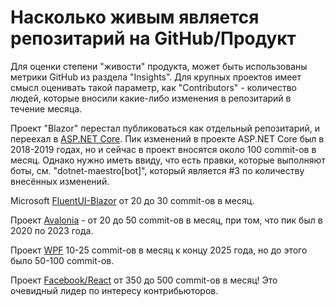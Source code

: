 # Насколько живым является репозитарий на GitHub/Продукт

Для оценки степени "живости" продукта, может быть использованы метрики GitHub из раздела "Insights". Для крупных проектов имеет смысл оценивать такой параметр, как "Contributors" - количество людей, которые вносили какие-либо изменения в репозитарий в течение месяца.

Проект "Blazor" перестал публиковаться как отдельный репозитарий, и переехал в [ASP.NET Core](https://github.com/dotnet/aspnetcore/graphs/contributors). Пик изменений в проекте ASP.NET Core был в 2018-2019 годах, но и сейчас в проект вносятся около 100 commit-ов в месяц. Однако нужно иметь ввиду, что есть правки, которые выполняют боты, см. "dotnet-maestro[bot]", который является #3 по количеству внесённых изменений.

Microsoft [FluentUI-Blazor](https://github.com/microsoft/fluentui-blazor/graphs/contributors) от 20 до 30 commit-ов в месяц.

Проект [Avalonia](https://github.com/AvaloniaUI/Avalonia/graphs/contributors) - от 20 до 50 commit-ов в месяц, при том, что пик был в 2020 по 2023 года.

Проект [WPF](https://github.com/dotnet/wpf) 10-25 commit-ов в месяц к концу 2025 года, но до этого было 50-100 commit-ов.

Проект [Facebook/React](https://github.com/facebook/react/graphs/contributors) от 350 до 500 commit-ов в месяц! Это очевидный лидер по интересу контрибьюторов.
